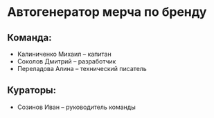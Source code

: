 # Автогенератор мерча по бренду

## Команда:
- Калиниченко Михаил – капитан
- Соколов Дмитрий – разработчик
- Переладова Алина – технический писатель 

## Кураторы:
- Созинов Иван – руководитель команды
